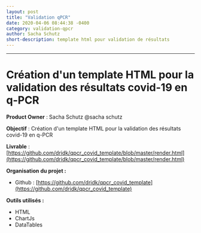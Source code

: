```yaml
---
layout: post
title: "Validation qPCR"
date: 2020-04-06 08:44:38 -0400 
category: validation-qpcr
author: Sacha Schutz
short-description: template html pour validation de résultats
---
```


-----

# Création d'un template HTML pour la validation des résultats covid-19 en q-PCR

**Product Owner** : Sacha Schutz @sacha schutz

**Objectif** : Création d'un template HTML pour la validation des résultats covid-19 en q-PCR

**Livrable** : [https://github.com/dridk/qpcr_covid_template/blob/master/render.html](https://github.com/dridk/qpcr_covid_template/blob/master/render.html)

**Organisation du projet :**
- Github : [https://github.com/dridk/qpcr_covid_template](https://github.com/dridk/qpcr_covid_template)

**Outils utilisés :**

- HTML
- ChartJs
- DataTables
